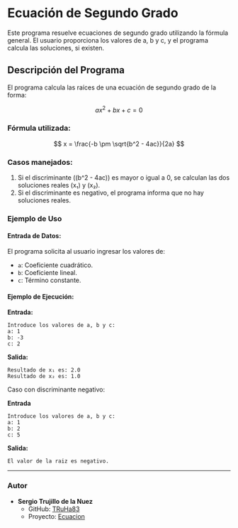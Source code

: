 # Ecuación de Segundo Grado

Este programa resuelve ecuaciones de segundo grado utilizando la fórmula general. El usuario proporciona los valores de a, b y c, y el programa calcula las soluciones, si existen.


## Descripción del Programa

El programa calcula las raíces de una ecuación de segundo grado de la forma:

$$
ax^2 + bx + c = 0
$$

### Fórmula utilizada:

$$
x = \frac{-b \pm \sqrt{b^2 - 4ac}}{2a}
$$

### Casos manejados:

1. Si el discriminante \((b^2 - 4ac)\) es mayor o igual a 0, se calculan las dos soluciones reales \(x₁\) y \(x₂\).
2. Si el discriminante es negativo, el programa informa que no hay soluciones reales.


### Ejemplo de Uso

#### Entrada de Datos:
El programa solicita al usuario ingresar los valores de:

- `a`: Coeficiente cuadrático.
- `b`: Coeficiente lineal.
- `c`: Término constante.

#### Ejemplo de Ejecución:

**Entrada:**
```plaintext
Introduce los valores de a, b y c:
a: 1
b: -3
c: 2
```

**Salida:**

```plaintext
Resultado de x₁ es: 2.0
Resultado de x₂ es: 1.0
```

Caso con discriminante negativo:

**Entrada**

```plaintext
Introduce los valores de a, b y c:
a: 1
b: 2
c: 5
```

**Salida:**

```plaintext
El valor de la raiz es negativo.
```

---

### Autor
- **Sergio Trujillo de la Nuez**
    - GitHub: [TRuHa83](https://github.com/TRuHa83)
    - Proyecto: [Ecuacion](https://github.com/TRuHa83/CursoJava/blob/main/Ecuacion.md)
